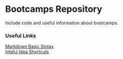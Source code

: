 # Bootcamps Repository

Include code and useful information about bootcamps.

### Useful Links 

[Markdown Basic Sintax](https://www.markdownguide.org/basic-syntax/)     
[InteliJ Idea Shortcuts](http://www.basef.com.br/index.php/Atalhos_do_IntelliJ_Idea)    
